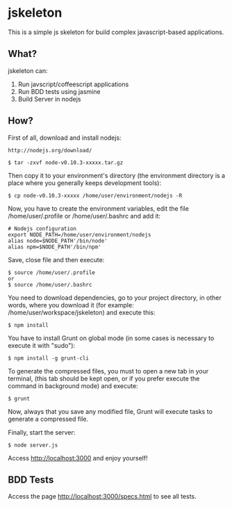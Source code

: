 # jskeleton

This is a simple js skeleton for build complex javascript-based applications.

## What?

jskeleton can:

1. Run javscript/coffeescript applications
1. Run BDD tests using jasmine
1. Build Server in nodejs

## How?

First of all, download and install nodejs:

    http://nodejs.org/download/

    $ tar -zxvf node-v0.10.3-xxxxx.tar.gz

Then copy it to your environment's directory (the environment directory is a place where you generally keeps development tools):

    $ cp node-v0.10.3-xxxxx /home/user/environment/nodejs -R

Now, you have to create the environment variables, edit the file /home/user/.profile or /home/user/.bashrc and add it:

    # Nodejs configuration
    export NODE_PATH=/home/user/environment/nodejs
    alias node=$NODE_PATH'/bin/node'
    alias npm=$NODE_PATH'/bin/npm'

Save, close file and then execute:

    $ source /home/user/.profile
    or
    $ source /home/user/.bashrc

You need to download dependencies, go to your project directory, in other words, where you download it (for example: /home/user/workspace/jskeleton) and execute this:

    $ npm install

You have to install Grunt on global mode (in some cases is necessary to execute it with "sudo"):

    $ npm install -g grunt-cli

To generate the compressed files, you must to open a new tab in your terminal, (this tab should be kept open, or if you prefer execute the command in background mode) and execute:

    $ grunt

Now, always that you save any modified file, Grunt will execute tasks to generate a compressed file.

Finally, start the server:

    $ node server.js


Access [http://localhost:3000](http://localhost:3000) and enjoy yourself!


## BDD Tests

Access the page [http://localhost:3000/specs.html](http://localhost:3000/specs.html) to see all tests.
